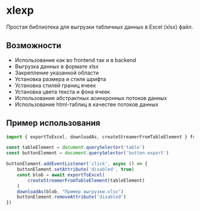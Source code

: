 xlexp
=====

Простая библиотека для выгрузки табличных данных в Excel (xlsx) файл.

Возможности
-----------

- Использование как во frontend так и в backend
- Выгрузка данных в формате xlsx
- Закрепление указанной области
- Установка размера и стиля шрифта
- Установка стилей границ ячеек
- Установка цвета текста и фона ячеек
- Использование абстрактных асинхронных потоков данных
- Использование html-таблиц в качестве потоков данных

Пример использования
--------------------

```js
import { exportToExcel, downloadAs, createStreamerFromTableElement } from 'xlexp'

const tableElement = document.querySelector('table')
const buttonElement = document.querySelector('button.export')

buttonElement.addEventListener('click', async () => {
    buttonElement.setAttribute('disabled', true)
    const blob = await exportToExcel(
        createStreamerFromTableElement(tableElement)
    )
    downloadAs(blob, "Пример выгрузки.xlsx")
    buttonElement.removeAttribute('disabled')
})
```

